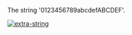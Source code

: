 The string '0123456789abcdefABCDEF'.


[![extra-string](https://i.imgur.com/y4YVIau.jpg)](https://www.npmjs.com/package/extra-string)
